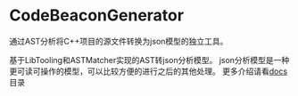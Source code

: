# CodeBeaconGenerator
通过AST分析将C++项目的源文件转换为json模型的独立工具。

基于LibTooling和ASTMatcher实现的AST转json分析模型。
json分析模型是一种更可读可操作的模型，可以比较方便的进行之后的其他处理。
更多介绍请看[docs](docs)目录
